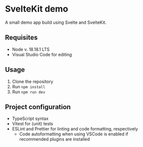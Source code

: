 # SvelteKit demo

A small demo app build using Svelte and SvelteKit.

## Requisites

- Node v. 18.18.1 LTS
- Visual Studio Code for editing

## Usage

1. Clone the repository
2. Run `npm install`
3. Run `npm run dev`

## Project configuration

- TypeScript syntax
- Vitest for (unit) tests
- ESLint and Prettier for linting and code formatting, respectively
  - Code autoformatting when using VSCode is enabled if recommended plugins are installed
